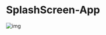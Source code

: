 # SplashScreen-App

![img](https://user-images.githubusercontent.com/42461489/66261068-c084d000-e7e4-11e9-8e8a-e37f776554c2.gif)
